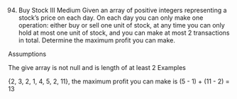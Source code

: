 94. Buy Stock III
Medium
Given an array of positive integers representing a stock’s price on each day. On each day you can only make one operation: either buy or sell one unit of stock, at any time you can only hold at most one unit of stock, and you can make at most 2 transactions in total. Determine the maximum profit you can make.

Assumptions

The give array is not null and is length of at least 2
Examples

{2, 3, 2, 1, 4, 5, 2, 11}, the maximum profit you can make is (5 - 1) + (11 - 2) = 13
